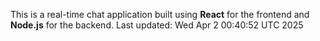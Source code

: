This is a real-time chat application built using **React** for the frontend and **Node.js** for the backend.
Last updated: Wed Apr  2 00:40:52 UTC 2025
